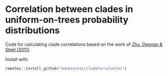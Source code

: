 # Correlation between clades in uniform-on-trees probability distributions
Code for calculating clade correlations based on the work of [Zhu, Degnan &amp; Steel (2011)](https://arxiv.org/pdf/1101.1311).

Install with:
```r
remotes::install_github("maxbiostat/cladeCorrelation")
```
